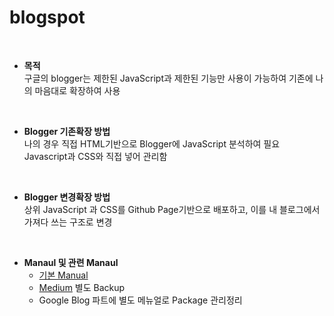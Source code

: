 # blogspot

</br>


* **목적**    
구글의 blogger는 제한된 JavaScript과 제한된 기능만 사용이 가능하여 기존에 나의 마음대로 확장하여 사용            

</br>

* **Blogger 기존확장 방법**      
나의 경우 직접 HTML기반으로 Blogger에 JavaScript 분석하여 필요 Javascript과 CSS와 직접 넣어 관리함 

</br>

* **Blogger 변경확장 방법**  
상위 JavaScript 과 CSS를 Github Page기반으로 배포하고, 이를 내 블로그에서 가져다 쓰는 구조로 변경    


</br>



* **Manaul 및 관련 Manaul**
    * [기본 Manual](docs/index.md)
    * [Medium](https://github.com/JeonghunLee/Medium/tree/main/blogspot) 별도 Backup  
    * Google Blog 파트에 별도 메뉴얼로 Package 관리정리  

